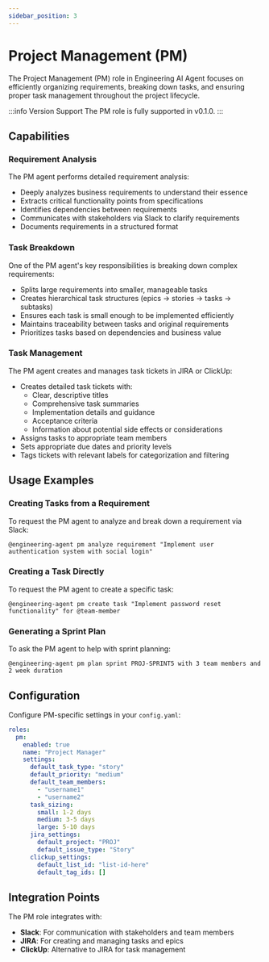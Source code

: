 ```yaml
---
sidebar_position: 3
---
```


# Project Management (PM)

The Project Management (PM) role in Engineering AI Agent focuses on efficiently organizing requirements, breaking down tasks, and ensuring proper task management throughout the project lifecycle.

:::info Version Support
The PM role is fully supported in v0.1.0.
:::

## Capabilities

### Requirement Analysis

The PM agent performs detailed requirement analysis:

- Deeply analyzes business requirements to understand their essence
- Extracts critical functionality points from specifications
- Identifies dependencies between requirements
- Communicates with stakeholders via Slack to clarify requirements
- Documents requirements in a structured format

### Task Breakdown

One of the PM agent's key responsibilities is breaking down complex requirements:

- Splits large requirements into smaller, manageable tasks
- Creates hierarchical task structures (epics → stories → tasks → subtasks)
- Ensures each task is small enough to be implemented efficiently
- Maintains traceability between tasks and original requirements
- Prioritizes tasks based on dependencies and business value

### Task Management

The PM agent creates and manages task tickets in JIRA or ClickUp:

- Creates detailed task tickets with:
  - Clear, descriptive titles
  - Comprehensive task summaries 
  - Implementation details and guidance
  - Acceptance criteria
  - Information about potential side effects or considerations
- Assigns tasks to appropriate team members
- Sets appropriate due dates and priority levels
- Tags tickets with relevant labels for categorization and filtering

## Usage Examples

### Creating Tasks from a Requirement

To request the PM agent to analyze and break down a requirement via Slack:

```
@engineering-agent pm analyze requirement "Implement user authentication system with social login"
```

### Creating a Task Directly

To request the PM agent to create a specific task:

```
@engineering-agent pm create task "Implement password reset functionality" for @team-member
```

### Generating a Sprint Plan

To ask the PM agent to help with sprint planning:

```
@engineering-agent pm plan sprint PROJ-SPRINT5 with 3 team members and 2 week duration
```

## Configuration

Configure PM-specific settings in your `config.yaml`:

```yaml
roles:
  pm:
    enabled: true
    name: "Project Manager"
    settings:
      default_task_type: "story"
      default_priority: "medium"
      default_team_members:
        - "username1"
        - "username2"
      task_sizing:
        small: 1-2 days
        medium: 3-5 days
        large: 5-10 days
      jira_settings:
        default_project: "PROJ"
        default_issue_type: "Story"
      clickup_settings:
        default_list_id: "list-id-here"
        default_tag_ids: []
```

## Integration Points

The PM role integrates with:

- **Slack**: For communication with stakeholders and team members
- **JIRA**: For creating and managing tasks and epics
- **ClickUp**: Alternative to JIRA for task management
